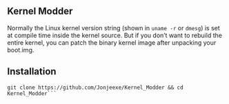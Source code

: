 ## Kernel Modder
Normally the Linux kernel version string (shown in `uname -r` or `dmesg`) is set at compile time inside the kernel source. But if you don’t want to rebuild the entire kernel, you can patch the binary kernel image after unpacking your boot.img.

## Installation
```
git clone https://github.com/Jonjeexe/Kernel_Modder && cd Kernel_Modder```
